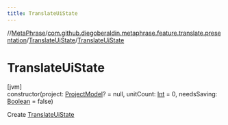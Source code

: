 ```yaml
---
title: TranslateUiState
---
```

//[MetaPhrase](../../../index.html)/[com.github.diegoberaldin.metaphrase.feature.translate.presentation](../index.html)/[TranslateUiState](index.html)/[TranslateUiState](-translate-ui-state.html)



# TranslateUiState



[jvm]\
constructor(project: [ProjectModel](../../com.github.diegoberaldin.metaphrase.domain.project.data/-project-model/index.html)? = null, unitCount: [Int](https://kotlinlang.org/api/latest/jvm/stdlib/kotlin/-int/index.html) = 0, needsSaving: [Boolean](https://kotlinlang.org/api/latest/jvm/stdlib/kotlin/-boolean/index.html) = false)



Create [TranslateUiState](index.html)




